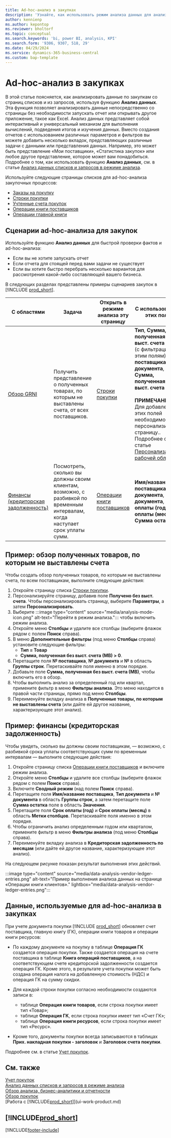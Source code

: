 ```yaml
---
title: Ad-hoc-анализ в закупках
description: 'Узнайте, как использовать режим анализа данных для анализа данных в сфере закупок.'
author: kennienp
ms.author: kepontop
ms.reviewer: bholtorf
ms.topic: conceptual
ms.search.keywords: 'bi, power BI, analysis, KPI'
ms.search.form: '9306, 9307, 518, 29'
ms.date: 04/29/2024
ms.service: dynamics-365-business-central
ms.custom: bap-template
---
```


# <a name="ad-hoc-analyses-in-purchasing"></a>Ad-hoc-анализ в закупках

В этой статье поясняется, как анализировать данные по закупкам со страниц списков и из запросов, используя функцию **Анализ данных**. Эта функция позволяет анализировать данные непосредственно со страницы без необходимости запускать отчет или открывать другое приложение, такое как Excel. Анализ данных представляет собой интерактивный и универсальный механизм для выполнения вычислений, подведения итогов и изучения данных. Вместо создания отчетов с использованием различных параметров и фильтров вы можете добавить несколько вкладок, представляющих различные задачи с данными или представления данных. Например, это может быть представление «Мои поставщики», «Статистика закупок» или любое другое представление, которое может вам понадобиться. Подробнее о том, как использовать функцию **Анализ данных**, см. в статье [Анализ данных списков и запросов в режиме анализа](analysis-mode.md).

Используйте следующие страницы списков для ad-hoc-анализа закупочных процессов:

- [Заказы на покупку](https://businesscentral.dynamics.com/?page=9307)
- [Строки покупки](https://businesscentral.dynamics.com/?page=518)
- [Учтенные счета покупок](https://businesscentral.dynamics.com/?page=146)
- [Операции книги поставщиков](https://businesscentral.dynamics.com/?page=29)
- [Операции главной книги](https://businesscentral.dynamics.com/?page=20)

## <a name="ad-hoc-analysis-scenarios-for-purchasing"></a>Сценарии ad-hoc-анализа для закупок

Используйте функцию **Анализ данных** для быстрой проверки фактов и ad-hoc-анализа:

- Если вы не хотите запускать отчет
- Если отчета для стоящей перед вами задачи не существует
- Если вы хотите быстро перебрать несколько вариантов для рассмотрения какой-либо составляющей вашего бизнеса.

В следующих разделах представлены примеры сценариев закупок в [!INCLUDE [prod_short](includes/prod_short.md)].

| С областями | Задача | Открыть в режиме анализа эту страницу | С использованием этих полей |
| ---- | ----- | ------------------------------- |------------------- |
| [Обзор GRNI](#example-goods-received-not-invoiced-grni-overview) | Получить представление о полученных товарах, по которым не выставлены счета, от всех поставщиков. | [Строки покупки](https://businesscentral.dynamics.com/?page=518) | **Тип**, **Сумма, полученная без выст. счета (МВ)** (с фильтрацией по этим полям), **№ поставщика**, **№ документа**, **№** и **Сумма, полученная без выст. счета (МВ)** <br><br> **ПРИМЕЧАНИЕ.** Для добавления этих полей необходимо персонализировать страницу.. Подробнее см. в статье [Персонализация рабочей области](ui-personalization-user.md). | 
| [Финансы (кредиторская задолженность)](#example-finance-accounts-payable) | Посмотреть, сколько вы должны своим клиентам, возможно, с разбивкой по временным интервалам, когда наступает срок уплаты сумм. | [Операции книги поставщиков](https://businesscentral.dynamics.com/?page=29) | **Имя/название поставщика**, **Тип документа**, **№ документа**, **Срок оплаты (год)**, **Срок оплаты (месяц)** и **Сумма остатка**. |

## <a name="example-goods-received-not-invoiced-grni-overview"></a>Пример: обзор полученных товаров, по которым не выставлены счета

Чтобы создать обзор полученных товаров, по которым не выставлены счета, по всем поставщикам, выполните следующие действия:

1. Откройте страницу списка [Строки покупки](https://businesscentral.dynamics.com/?page=518).
1. Персонализируйте страницу, добавив поле **Получено без выст. счета**. Чтобы персонализировать страницу, выберите **Параметры**, а затем **Персонализировать**.
1. Выберите :::image type="content" source="media/analysis-mode-icon.png" alt-text="Перейти в режим анализа."::: чтобы включить режим анализа.
1. Откройте меню **Столбцы** и удалите все столбцы (выберите флажок рядом с полем **Поиск** справа).
1. В меню **Дополнительные фильтры** (под меню **Столбцы** справа) установите следующие фильтры:
    - **Тип = Товар**
    - **Сумма, полученная без выст. счета (МВ) > 0**. 
1. Перетащите поля **№ поставщика**, **№ документа** и **№** в область **Группы строк**. Перетаскивайте поля именно в этом порядке.
1. Добавьте поле **Сумма, полученная без выст. счета (МВ)**, чтобы включить его в обзор.
1. Чтобы выполнить анализ за определенный год или квартал, примените фильтр в меню **Фильтры анализа**. Это меню находится в правой части страницы, прямо под меню **Столбцы**.
1. Переименуйте вкладку анализа в **Полученные товары, по которым не выставлены счета** (или дайте ей другое название, характеризующее этот анализ).

## <a name="example-finance-accounts-payable"></a>Пример: финансы (кредиторская задолженность)

Чтобы увидеть, сколько вы должны своим поставщикам, — возможно, с разбивкой срока уплаты соответствующих сумм по временным интервалам — выполните следующие действия:

1. Откройте страницу списка [Операции книги поставщиков](https://businesscentral.dynamics.com/?page=29) и включите режим анализа.
1. Откройте меню **Столбцы** и удалите все столбцы (выберите флажок рядом с полем **Поиск** справа).
1. Включите **Сводный режим** (над полем **Поиск** справа).
1. Перетащите поля **Имя/название поставщика**, **Тип документа** и **№ документа** в область **Группы строк**, а затем перетащите поле **Сумма остатка** поле в область **Значения**.
1. Перетащите поля **Срок оплаты (год)** и **Срок оплаты (месяц)** в область **Метки столбцов**. Перетаскивайте поля именно в этом порядке.
1. Чтобы ограничить анализ определенным годом или кварталом, примените фильтр в меню **Фильтры анализа** (под меню **Столбцы** справа).
1. Переименуйте вкладку анализа в **Кредиторская задолженность по месяцам** (или дайте ей другое название, характеризующее этот анализ).

На следующем рисунке показан результат выполнения этих действий.

:::image type="content" source="media/data-analysis-vendor-ledger-entries.png" alt-text="Пример выполнения анализа данных на странице «Операции книги клиентов»." lightbox="media/data-analysis-vendor-ledger-entries.png":::

## <a name="data-foundation-for-ad-hoc-analysis-on-purchasing"></a>Данные, используемые для ad-hoc-анализа в закупках

При учете документа покупки [!INCLUDE [prod_short](includes/prod_short.md)] обновляет счет поставщика, главную книгу (ГК), операции книги товаров и операции книги ресурсов:

- По каждому документе на покупку в таблице **Операция ГК** создается операция покупки. Также создается операция на счете поставщика в таблице **Книга операций поставщиков**, а на соответствующем счете кредиторской задолженности создается операция ГК. Кроме этого, в результате учета покупки может быть создана операция налога на добавленную стоимость (НДС) и операция ГК на сумму скидки.

- Для каждой строки покупки согласно необходимости создаются записи в:
  - таблице **Операция книги товаров**, если строка покупки имеет тип «Товар»;
  - таблице **Операция ГК**, если строка покупки имеет тип «Счет ГК»;
  - таблице **Операция книги ресурсов**, если строка покупки имеет тип «Ресурс».
- Кроме того, документы покупки всегда записываются в таблицах **Прих. накладная покупки - заголовок** и **Заголовок счета покупки**.

Подробнее см. в статье [Учет покупок](purchasing-how-record-purchases.md#posting-purchases).

## <a name="see-also"></a>См. также

[Учет покупок](purchasing-how-record-purchases.md#posting-purchases)  
[Анализ данных списков и запросов в режиме анализа](analysis-mode.md)  
[Обзор анализа, бизнес-аналитики и отчетности](reports-bi-reporting.md)  
[Обзор покупок](purchasing-manage-purchasing.md)  
[Работа с [!INCLUDE[prod_short](includes/prod_short.md)]](ui-work-product.md)  

## [!INCLUDE[prod_short](includes/free_trial_md.md)]  

[!INCLUDE[footer-include](includes/footer-banner.md)]
